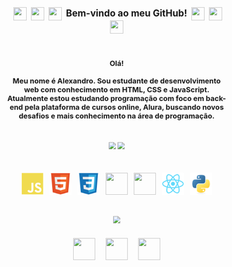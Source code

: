 <h2 align="center"> 
 <img align="center"  height="30" width="30" hspace="5" src="https://cdn.worldvectorlogo.com/logos/code-school.svg">
 <img align="center"  height="30" width="30" src="https://cdn.worldvectorlogo.com/logos/git-icon.svg">
 <img align="center"  height="30" width="30" hspace="5" src="https://www.pngrepo.com/png/331724/512/github-code-source.png">
 Bem-vindo ao meu GitHub!
 <img align="center"  height="30" width="30" hspace="5" src="https://www.pngrepo.com/png/331724/512/github-code-source.png">
 <img align="center"  height="30" width="30" src="https://cdn.worldvectorlogo.com/logos/git-icon.svg">
 <img align="center"  height="30" width="30" hspace="5" src="https://cdn.worldvectorlogo.com/logos/code-school.svg">
</h2>
<br>
<h3 align="center">Olá!<br><br>Meu nome é Alexandro. Sou estudante de desenvolvimento web com conhecimento em HTML, CSS e JavaScript. Atualmente estou estudando programação com foco em back-end pela plataforma de cursos online, Alura, buscando novos desafios e mais conhecimento na área de programação.</h3>
<br><br>
<div align="center">
 <img height = "180em" src="https://github-readme-stats.vercel.app/api?username=alexandrolsf&show_icons=true&theme=highcontrast" />
 <img height = "180em" src="https://github-readme-stats.vercel.app/api/top-langs/?username=alexandrolsf&layout=compact&langs_count=16&theme=highcontrast"/>
</div>
<br><br>
<div align="center" style="display: inline_block"><br>
  <img align="center"  height="50" width="50" hspace="5" src="https://raw.githubusercontent.com/devicons/devicon/master/icons/javascript/javascript-plain.svg">
  <img align="center"  height="50" width="50" hspace="5" src="https://raw.githubusercontent.com/devicons/devicon/master/icons/html5/html5-original.svg">
  <img align="center"  height="50" width="50" hspace="5" src="https://raw.githubusercontent.com/devicons/devicon/master/icons/css3/css3-original.svg">
  <img align="center"  height="50" width="50" hspace="5" src="https://cdn.worldvectorlogo.com/logos/bootstrap-4.svg">
  <img align="center"  height="50" width="50" hspace="5" src="https://cdn.worldvectorlogo.com/logos/nodejs-icon.svg">
  <img align="center"  height="50" width="50" hspace="5" src="https://raw.githubusercontent.com/devicons/devicon/master/icons/react/react-original.svg">
  <img align="center"  height="50" width="50" hspace="5" src="https://raw.githubusercontent.com/devicons/devicon/master/icons/python/python-original.svg">
</div>

##
<br>
<div align="center">
 <img align="center" height="500em" src="https://www.pngrepo.com/png/331724/512/github-code-source.png"/>
 </div>
 <br><br>
<div align="center"> 
  <a href="https://instagram.com/alexandrolsf_" target="_blank"><img height="50" width="50" hspace="10" src="https://cdn.worldvectorlogo.com/logos/instagram-2016-5.svg" target="_blank"></a> 
  <a href="https://www.linkedin.com/in/alexandro-lopes-192ba8219" target="_blank"><img height="50" width="50" hspace="10" src="https://cdn.worldvectorlogo.com/logos/linkedin-icon-2.svg" target="_blank"></a>
 <a href = "mailto:alexandrolsf@gmail.com"><img height="50" width="50" hspace="10" src="https://cdn.worldvectorlogo.com/logos/official-gmail-icon-2020-.svg" target="_blank"></a>
</div>



